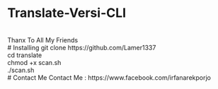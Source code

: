 # Translate-Versi-CLI


</br>
Thanx To All My Friends
</br>
# Installing
git clone https://github.com/Lamer1337
</br>
cd translate
</br>
chmod +x scan.sh
</br>
./scan.sh
</br>
# Contact Me
Contact Me : https://www.facebook.com/irfanarekporjo
